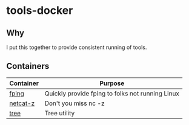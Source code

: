 # tools-docker

## Why

I put this together to provide consistent running of tools.

## Containers

| Container | Purpose |
| --- | --- |
| [fping](fping/README.md) | Quickly provide fping to folks not running Linux |
| [netcat-z](netcat-z/README.md) | Don't you miss nc -z |
| [tree](tree/README.md) | Tree utility |
